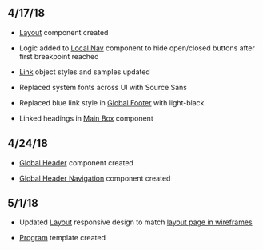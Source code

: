 ## 4/17/18

* [Layout](../components/detail/layout.html) component created

* Logic added to [Local Nav](../components/detail/localnav.html) component to hide open/closed buttons after first breakpoint reached

* [Link](../components/detail/link.html) object styles and samples updated

* Replaced system fonts across UI with Source Sans

* Replaced blue link style in [Global Footer](../components/detail/footer.html) with light-black

* Linked headings in [Main Box](../components/detail/mainbox.html) component

## 4/24/18

* [Global Header](../components/detail/header.html) component created

* [Global Header Navigation](../components/detail/headernav.html) component created

## 5/1/18

* Updated [Layout](../components/detail/layout.html) responsive design to match [layout page in wireframes](https://sn0j4m.axshare.com/#g=1&p=layouts)

* [Program](../components/detail/program.html) template created
